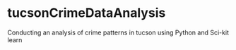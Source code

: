 # tucsonCrimeDataAnalysis

Conducting an analysis of crime patterns in tucson using Python and Sci-kit learn

